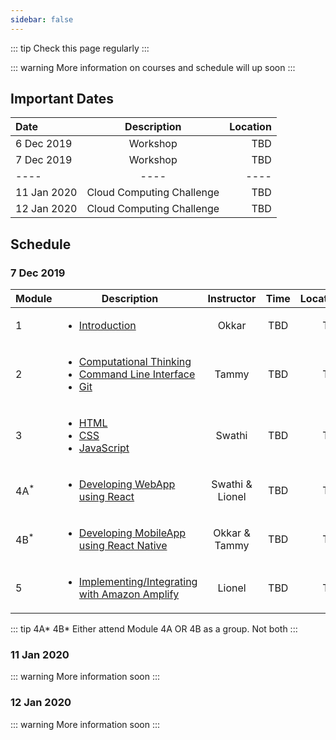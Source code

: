```yaml
---
sidebar: false
---
```


::: tip
Check this page regularly
:::

::: warning
More information on courses and schedule will up soon
:::

## Important Dates

<center>

| Date        |        Description        | Location |
| :---------- | :-----------------------: | -------: |
| 6 Dec 2019  |         Workshop          |      TBD |
| 7 Dec 2019  |         Workshop          |      TBD |
| ----        |           ----            |     ---- |
| 11 Jan 2020 | Cloud Computing Challenge |      TBD |
| 12 Jan 2020 | Cloud Computing Challenge |      TBD |

</center>

## Schedule

### 7 Dec 2019

| Module          | Description                                                                              |   Instructor    | Time | Location |
| --------------- | ---------------------------------------------------------------------------------------- | :-------------: | :--: | -------: |
| 1               | [<ul><li>Introduction</li></ul>](/module_1/)                                             |      Okkar      | TBD  |      TBD |
| 2               | [<ul><li>Computational Thinking</li><li>Command Line Interface</li><li>Git</li></ul>](#) |      Tammy      | TBD  |      TBD |
| 3               | [<ul><li>HTML</li><li>CSS</li><li>JavaScript</li></ul>](#)                               |     Swathi      | TBD  |      TBD |
| 4A<sup>\*</sup> | [<ul><li>Developing WebApp using React</li></ul>](#)                                     | Swathi & Lionel | TBD  |      TBD |
| 4B<sup>\*</sup> | [<ul><li>Developing MobileApp using React Native</li></ul>](#)                           |  Okkar & Tammy  | TBD  |      TBD |
| 5               | [<ul><li>Implementing/Integrating with Amazon Amplify</li></ul>](#)                      |     Lionel      | TBD  |      TBD |

::: tip 4A* 4B*
Either attend Module 4A OR 4B as a group. Not both
:::

### 11 Jan 2020

::: warning
More information soon
:::

### 12 Jan 2020

::: warning
More information soon
:::

